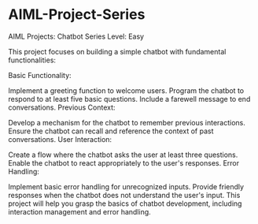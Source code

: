 # AIML-Project-Series
AIML Projects: Chatbot Series 
Level: Easy

This project focuses on building a simple chatbot with fundamental functionalities:

Basic Functionality:

Implement a greeting function to welcome users.
Program the chatbot to respond to at least five basic questions.
Include a farewell message to end conversations.
Previous Context:

Develop a mechanism for the chatbot to remember previous interactions.
Ensure the chatbot can recall and reference the context of past conversations.
User Interaction:

Create a flow where the chatbot asks the user at least three questions.
Enable the chatbot to react appropriately to the user's responses.
Error Handling:

Implement basic error handling for unrecognized inputs.
Provide friendly responses when the chatbot does not understand the user's input.
This project will help you grasp the basics of chatbot development, including interaction management and error handling.

